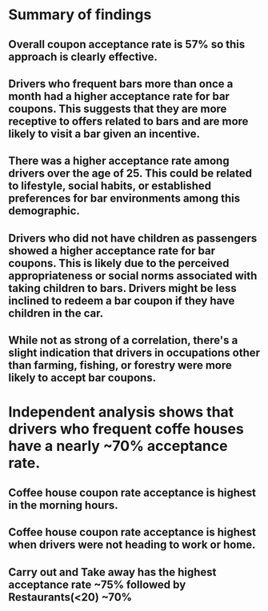 # Summary of findings

## Overall coupon acceptance rate is 57% so this approach is clearly effective.

## Drivers who frequent bars more than once a month had a higher acceptance rate for bar coupons. This suggests that they are more receptive to offers related to bars and are more likely to visit a bar given an incentive.

## There was a higher acceptance rate among drivers over the age of 25. This could be related to lifestyle, social habits, or established preferences for bar environments among this demographic.

## Drivers who did not have children as passengers showed a higher acceptance rate for bar coupons. This is likely due to the perceived appropriateness or social norms associated with taking children to bars. Drivers might be less inclined to redeem a bar coupon if they have children in the car.

## While not as strong of a correlation, there's a slight indication that drivers in occupations other than farming, fishing, or forestry were more likely to accept bar coupons.

# Independent analysis shows that drivers who frequent coffe houses have a nearly ~70% acceptance rate. 

## Coffee house coupon rate acceptance is highest in the morning hours. 
## Coffee house coupon rate acceptance is highest when drivers were not heading to work or home.
## Carry out and Take away has the highest acceptance rate ~75% followed by Restaurants(<20) ~70%
